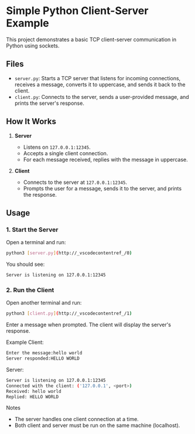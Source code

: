 # Simple Python Client-Server Example

This project demonstrates a basic TCP client-server communication in Python using sockets.

## Files

- `server.py`: Starts a TCP server that listens for incoming connections, receives a message, converts it to uppercase, and sends it back to the client.
- `client.py`: Connects to the server, sends a user-provided message, and prints the server's response.

## How It Works

1. **Server**

   - Listens on `127.0.0.1:12345`.
   - Accepts a single client connection.
   - For each message received, replies with the message in uppercase.

2. **Client**
   - Connects to the server at `127.0.0.1:12345`.
   - Prompts the user for a message, sends it to the server, and prints the response.

## Usage

### 1. Start the Server

Open a terminal and run:

```bash
python3 [server.py](http://_vscodecontentref_/0)
```

You should see:

```bash
Server is listening on 127.0.0.1:12345
```

### 2. Run the Client

Open another terminal and run:

```bash
python3 [client.py](http://_vscodecontentref_/1)
```

Enter a message when prompted. The client will display the server's response.

Example
Client:

```bash
Enter the message:hello world
Server responded:HELLO WORLD
```

Server:

```bash
Server is listening on 127.0.0.1:12345
Connected with the client: ('127.0.0.1', <port>)
Received: hello world
Replied: HELLO WORLD
```

Notes

- The server handles one client connection at a time.
- Both client and server must be run on the same machine (localhost).
